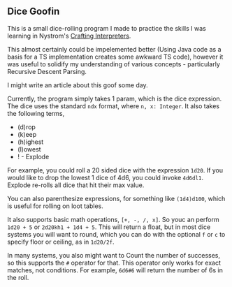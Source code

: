 ## Dice Goofin

This is a small dice-rolling program I made to practice the skills I was learning in Nystrom's [Crafting Interpreters](https://craftinginterpreters.com). 

This almost certainly could be impelemented better (Using Java code as a basis for a TS implementation creates some awkward TS code), however it was useful to solidify my understanding of various concepts - particularly Recursive Descent Parsing.

I might write an article about this goof some day.

Currently, the program simply takes 1 param, which is the dice expression. The dice uses the standard `ndx` format, where `n, x: Integer`. It also takes the following terms,
- (d)rop
- (k)eep
- (h)ighest
- (l)owest
- ! - Explode

For example, you could roll a 20 sided dice with the expression `1d20`. If you would like to drop the lowest 1 dice of 4d6, you could invoke `4d6dl1`. Explode re-rolls all dice that hit their max value.

You can also parenthesize expressions, for something like `(1d4)d100`, which is useful for rolling on loot tables.

It also supports basic math operations, `[+, -, /, x]`. So youc an perform `1d20 + 5` or `2d20kh1 + 1d4 + 5`. This will return a float, but in most dice systems you will want to round, which you can do with the optional `f` or `c` to specify floor or ceiling, as in `1d20/2f`.

In many systems, you also might want to Count the number of successes, so this supports the `#` operator for that. This operator only works for exact matches, not conditions. For example, `6d6#6` will return the number of 6s in the roll.
